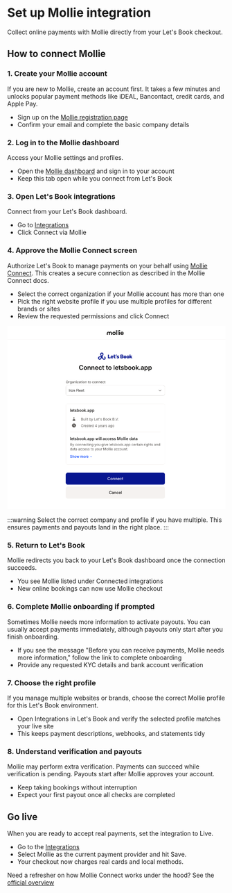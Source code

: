 # Set up Mollie integration

Collect online payments with Mollie directly from your Let's Book checkout.

## How to connect Mollie

### 1. Create your Mollie account

If you are new to Mollie, create an account first. It takes a few minutes and unlocks popular payment methods like iDEAL, Bancontact, credit cards, and Apple Pay.

- Sign up on the [Mollie registration page](https://www.mollie.com/signup)
- Confirm your email and complete the basic company details

### 2. Log in to the Mollie dashboard

Access your Mollie settings and profiles.

- Open the [Mollie dashboard](https://my.mollie.com) and sign in to your account
- Keep this tab open while you connect from Let's Book

### 3. Open Let's Book integrations

Connect from your Let's Book dashboard.

- Go to [Integrations](https://dashboard.letsbook.app/integrations)
- Click Connect via Mollie

### 4. Approve the Mollie Connect screen

Authorize Let's Book to manage payments on your behalf using [Mollie Connect](https://docs.mollie.com/docs/connect-overview). This creates a secure connection as described in the Mollie Connect docs.

- Select the correct organization if your Mollie account has more than one
- Pick the right website profile if you use multiple profiles for different brands or sites
- Review the requested permissions and click Connect

![Mollie Connect screenshot](./graphics/mollie-connect.png)

:::warning
Select the correct company and profile if you have multiple. This ensures payments and payouts land in the right place.
:::

### 5. Return to Let's Book

Mollie redirects you back to your Let's Book dashboard once the connection succeeds.

- You see Mollie listed under Connected integrations
- New online bookings can now use Mollie checkout

### 6. Complete Mollie onboarding if prompted

Sometimes Mollie needs more information to activate payouts. You can usually accept payments immediately, although payouts only start after you finish onboarding.

- If you see the message "Before you can receive payments, Mollie needs more information," follow the link to complete onboarding
- Provide any requested KYC details and bank account verification

### 7. Choose the right profile

If you manage multiple websites or brands, choose the correct Mollie profile for this Let's Book environment.

- Open Integrations in Let's Book and verify the selected profile matches your live site
- This keeps payment descriptions, webhooks, and statements tidy

### 8. Understand verification and payouts

Mollie may perform extra verification. Payments can succeed while verification is pending. Payouts start after Mollie approves your account.

- Keep taking bookings without interruption
- Expect your first payout once all checks are completed

## Go live

When you are ready to accept real payments, set the integration to Live.

- Go to the [Integrations](https://dashboard.letsbook.app/integrations)
- Select Mollie as the current payment provider and hit Save.
- Your checkout now charges real cards and local methods.

Need a refresher on how Mollie Connect works under the hood? See the [official overview](https://docs.mollie.com/docs/connect-overview)
